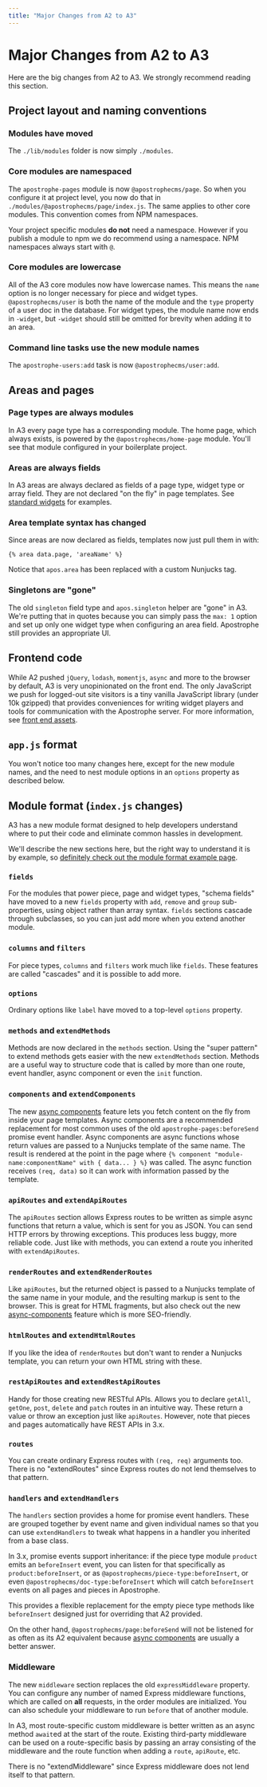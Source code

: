 ```yaml
---
title: "Major Changes from A2 to A3"
---
```


# Major Changes from A2 to A3

Here are the big changes from A2 to A3. We strongly recommend reading this section.

## Project layout and naming conventions

### Modules have moved

The `./lib/modules` folder is now simply `./modules`.

### Core modules are namespaced

The `apostrophe-pages` module is now `@apostrophecms/page`. So when you configure it at project level, you now do that in `./modules/@apostrophecms/page/index.js`. The same applies to other core modules. This convention comes from NPM namespaces.

Your project specific modules **do not** need a namespace. However if you publish a module to npm we do recommend using a namespace. NPM namespaces always start with `@`.

### Core modules are lowercase

All of the A3 core modules now have lowercase names. This means the `name` option is no longer necessary for piece and widget types. `@apostrophecms/user` is both the name of the module and the `type` property of a user doc in the database. For widget types, the module name now ends in `-widget`, but `-widget` should still be omitted for brevity when adding it to an area.

### Command line tasks use the new module names

The `apostrophe-users:add` task is now `@apostrophecms/user:add`.

## Areas and pages

### Page types are always modules

In A3 every page type has a corresponding module. The home page, which always exists, is powered by the `@apostrophecms/home-page` module. You'll see that module configured in your boilerplate project.

### Areas are always fields

In A3 areas are always declared as fields of a page type, widget type or array field. They are not declared "on the fly" in page templates. See [standard widgets](standard-widgets) for examples.

### Area template syntax has changed

Since areas are now declared as fields, templates now just pull them in with:

```nunjucks
{% area data.page, 'areaName' %}
```

Notice that `apos.area` has been replaced with a custom Nunjucks tag.

### Singletons are "gone"

The old `singleton` field type and `apos.singleton` helper are "gone" in A3. We're putting that in quotes because you can simply pass the `max: 1` option and set up only one widget type when configuring an area field. Apostrophe still provides an appropriate UI.

## Frontend code

While A2 pushed `jQuery`, `lodash`, `momentjs`, `async` and more to the browser by default, A3 is very unopinionated on the front end. The only JavaScript we push for logged-out site visitors is a tiny vanilla JavaScript library (under 10k gzipped) that provides conveniences for writing widget players and tools for communication with the Apostrophe server. For more information, see [front end assets](front-end-assets).

## `app.js` format

You won't notice too many changes here, except for the new module names, and the need to nest module options in an `options` property as described below.

## Module format (`index.js` changes)

A3 has a new module format designed to help developers understand where to put their code and eliminate common hassles in development.

We'll describe the new sections here, but the right way to understand it is by example, so [definitely check out the module format example page](/module-format-example).

### `fields`

For the modules that power piece, page and widget types, "schema fields" have moved to a new `fields` property with `add`, `remove` and `group` sub-properties, using object rather than array syntax. `fields` sections cascade through subclasses, so you can just add more when you extend another module.

### `columns` and `filters`

For piece types, `columns` and `filters` work much like `fields`. These features are called "cascades" and it is possible to add more.

### `options`

Ordinary options like `label` have moved to a top-level `options` property.

### `methods` and `extendMethods`

Methods are now declared in the `methods` section. Using the "super pattern" to extend methods gets easier with the new `extendMethods` section. Methods are a useful way to structure code that is called by more than one route, event handler, async component or even the `init` function.

### `components` and `extendComponents`

The new [async components](async-components) feature lets you fetch content on the fly from inside your page templates. Async components are a recommended replacement for most common uses of the old `apostrophe-pages:beforeSend` promise event handler. Async components are async functions whose return values are passed to a Nunjucks template of the same name. The result is rendered at the point in the page where `{% component "module-name:componentName" with { data... } %}` was called. The async function receives `(req, data)` so it can work with information passed by the template.

### `apiRoutes` and `extendApiRoutes`

The `apiRoutes` section allows Express routes to be written as simple async functions that return a value, which is sent for you as JSON. You can send HTTP errors by throwing exceptions. This produces less buggy, more reliable code. Just like with methods, you can extend a route you inherited with `extendApiRoutes`.

### `renderRoutes` and `extendRenderRoutes`

Like `apiRoutes`, but the returned object is passed to a Nunjucks template of the same name in your module, and the resulting markup is sent to the browser. This is great for HTML fragments, but also check out the new [async-components](async-components) feature which is more SEO-friendly. 

### `htmlRoutes` and `extendHtmlRoutes`

If you like the idea of `renderRoutes` but don't want to render a Nunjucks template, you can return your own HTML string with these.

### `restApiRoutes` and `extendRestApiRoutes`

Handy for those creating new RESTful APIs. Allows you to declare `getAll`, `getOne`, `post`, `delete` and `patch` routes in an intuitive way. These return a value or throw an exception just like `apiRoutes`. However, note that pieces and pages automatically have REST APIs in 3.x.

### `routes`

You can create ordinary Express routes with `(req, req)` arguments too. There is no "extendRoutes" since Express routes do not lend themselves to that pattern.

### `handlers` and `extendHandlers`

The `handlers` section provides a home for promise event handlers. These are grouped together by event name and given individual names so that you can use `extendHandlers` to tweak what happens in a handler you inherited from a base class.

In 3.x, promise events support inheritance: if the piece type module `product` emits an `beforeInsert` event, you can listen for that specifically as `product:beforeInsert`, or as `@apostrophecms/piece-type:beforeInsert`, or even `@apostrophecms/doc-type:beforeInsert` which will catch `beforeInsert` events on all pages and pieces in Apostrophe.

This provides a flexible replacement for the empty piece type methods like `beforeInsert` designed just for overriding that A2 provided.

On the other hand, `@apostrophecms/page:beforeSend` will not be listened for as often as its A2 equivalent because [async components](async-components) are usually a better answer.

### Middleware

The new `middleware` section replaces the old `expressMiddleware` property. You can configure any number of named Express middleware functions, which are called on **all** requests, in the order modules are initialized. You can also schedule your middleware to run `before` that of another module.

In A3, most route-specific custom middleware is better written as an async method `await`ed at the start of the route. Existing third-party middleware can be used on a route-specific basis by passing an array consisting of the middleware and the route function when adding a `route`, `apiRoute`, etc.

There is no "extendMiddleware" since Express middleware does not lend itself to that pattern.
